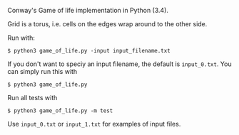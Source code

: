 Conway's Game of life implementation in Python (3.4).

Grid is a torus, i.e. cells on the edges wrap around to the other side.

Run with:
	
	$ python3 game_of_life.py -input input_filename.txt

If you don't want to speciy an input filename, the default is `input_0.txt`. You can simply run this with

	$ python3 game_of_life.py

Run all tests with

	$ python3 game_of_life.py -m test

Use `input_0.txt` or `input_1.txt` for examples of input files.